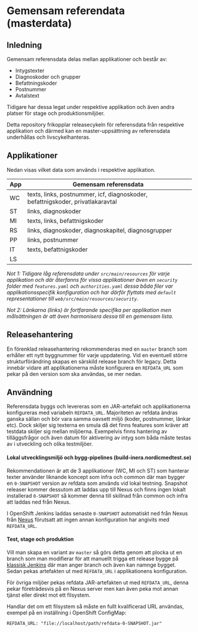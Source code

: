 # Gemensam referendata (masterdata)

## Inledning

Gemensam referensdata delas mellan applikationer och består av:

* Intygstexter
* Diagnoskoder och grupper
* Befattningskoder
* Postnummer
* Avtalstext

Tidigare har dessa legat under respektive applikation och även andra platser för stage och produktionsmiljöer.

Detta repository frikopplar releasecykeln för referensdata från respektive applikation och därmed kan en master-uppsättning av referensdata underhållas och livscykelhanteras.
     
## Applikationer

Nedan visas vilket data som används i respektive applikation.

| App | Gemensam referensdata |
| --- | --------------------- |
| WC  | texts, links, postnummer, icf, diagnoskoder, befattnigskoder, privatlakaravtal |
| ST | links,  diagnoskoder |
| MI | texts, links, befattnigskoder |
| RS | links, diagnoskoder, diagnoskapitel, diagnosgrupper |
| PP | links, postnummer |
| IT | texts, befattnigskoder |
| LS | |

_Not 1: Tidigare låg referensdata under `src/main/resources` för varje applikation och där återfanns för vissa applikationer även en `security` folder med `features.yaml` och `authorities.yaml` dessa båda filer var applikationsspecifik konfiguration och har därför flyttats med `default` representationer till `web/src/main/resources/security`._

_Not 2: Länkarna (links) är fortfarande specifika per applikation men målsättningen är att även harmonisera dessa till en gemensam lista._


## Releasehantering

En förenklad releasehantering rekommenderas med en `master` branch som erhåller ett nytt byggnummer för varje uppdatering. Vid en eventuell större strukturförändring skapas en särskild release branch för legacy. Detta innebär vidare att applikationerna måste konfigurera en `REFDATA_URL` som pekar på den version som ska användas, se mer nedan.


## Användning

Referensdata byggs och levereras som en JAR-artefakt och applikationerna konfigureras med variabeln `REFDATA_URL`.
Majoriteten av refdata ändras ganska sällan och bör vara samma oavsett miljö (koder, postnummer, länkar etc). Dock skiljer sig texterna en smula då det finns features som kräver att testdata skiljer sig mellan miljöerna. Exempelvis finns hantering av tilläggsfrågor och även datum för aktivering av intyg som båda måste testas av i utveckling och olika testmiljöer. 

#### Lokal utvecklingsmiljö och bygg-pipelines (build-inera.nordicmedtest.se)

Rekommendationen är att de 3 applikationer (WC, MI och ST) som hanterar texter använder liknande koncept som infra och common där man bygger en `0-SNAPSHOT` version av refdata som används vid lokal testning. Snapshot releaser kommer dessutom att laddas upp till Nexus och finns ingen lokalt installerad `0-SNAPSHOT` så kommer denna till skillnad från common och infra att laddas ned från Nexus.

I OpenShift Jenkins laddas senaste `0-SNAPSHOT` automatiskt ned från Nexus från [Nexus](https://build-inera.nordicmedtest.se/nexus/#browse/browse/components:snapshots) förutsatt att ingen annan konfiguration har angivits med `REFDATA_URL`.

#### Test, stage och produktion

Vill man skapa en variant av `master` så görs detta genom att plocka ut en branch som man modifierar för att manuellt trigga ett release bygge på [klassisk Jenkins](https://build-inera.nordicmedtest.se/jenkins/view/Release/job/release-refdata/build) där man anger branch och även kan namnge bygget. Sedan pekas artefakten ut med `REFDATA_URL` i applikationens konfiguration.  


För övriga miljöer pekas refdata JAR-artefakten ut med `REFDATA_URL`, denna pekar företrädesvis på en Nexus server men kan även peka mot annan tjänst eller direkt mot ett filsystem.

Handlar det om ett filsystem så måste en fullt kvalificerad URL användas, exempel på en inställning i OpenShift ConfigMap:
	
	REFDATA_URL: "file://localhost/path/refdata-0-SNAPSHOT.jar"
